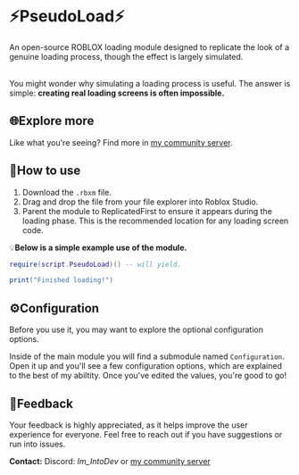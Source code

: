 # ⚡PseudoLoad⚡
An open-source ROBLOX loading module designed to replicate the look of a genuine loading process, though the effect is largely simulated.
<br><br/>

You might wonder why simulating a loading process is useful.
The answer is simple: **creating real loading screens is often impossible.**

## 🌐Explore more
Like what you're seeing? Find more in [my community server](https://discord.gg/R9hp2vbpP5).

## 🚀How to use
1. Download the `.rbxm` file.
2. Drag and drop the file from your file explorer into Roblox Studio.
3. Parent the module to ReplicatedFirst to ensure it appears during the loading phase. This is the recommended location for any loading screen code.

💡**Below is a simple example use of the module.**
```lua
require(script.PseudoLoad)() -- will yield.

print("Finished loading!")
```

## ⚙️Configuration
Before you use it, you may want to explore the optional configuration options.

Inside of the main module you will find a submodule named `Configuration`.
Open it up and you'll see a few configuration options, which are explained to the best of my abiltity.
Once you've edited the values, you're good to go!

## 💬Feedback
Your feedback is highly appreciated, as it helps improve the user experience for everyone. Feel free to reach out if you have suggestions or run into issues.

**Contact:** Discord: *Im_IntoDev* or [my community server](https://discord.gg/R9hp2vbpP5)
